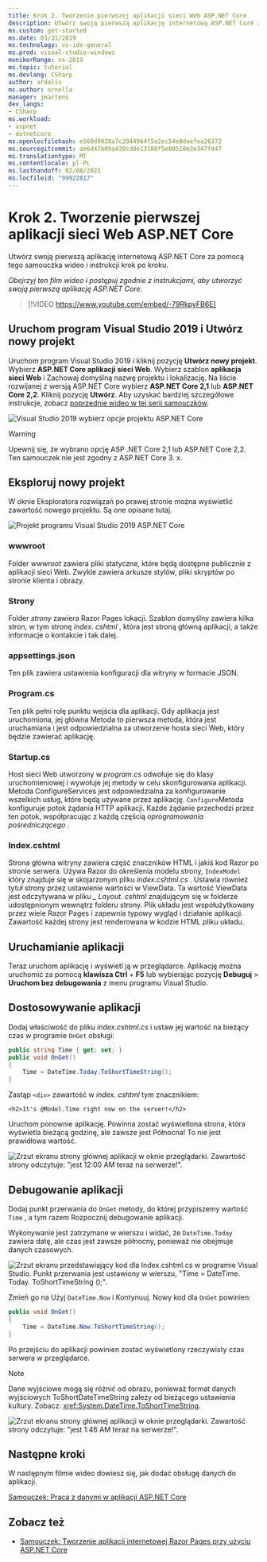 ```yaml
---
title: Krok 2. Tworzenie pierwszej aplikacji sieci Web ASP.NET Core
description: Utwórz swoją pierwszą aplikację internetową ASP.NET Core za pomocą tego samouczka wideo i instrukcji krok po kroku.
ms.custom: get-started
ms.date: 03/31/2019
ms.technology: vs-ide-general
ms.prod: visual-studio-windows
monikerRange: vs-2019
ms.topic: tutorial
ms.devlang: CSharp
author: ardalis
ms.author: ornella
manager: jmartens
dev_langs:
- CSharp
ms.workload:
- aspnet
- dotnetcore
ms.openlocfilehash: e560d9028a7c2044964f5a2ec54e8daefea26372
ms.sourcegitcommit: ae6d47b09a439cd0e13180f5e89510e3e347fd47
ms.translationtype: MT
ms.contentlocale: pl-PL
ms.lasthandoff: 02/08/2021
ms.locfileid: "99922817"
---
```

# <a name="step-2-create-your-first-aspnet-core-web-app"></a>Krok 2. Tworzenie pierwszej aplikacji sieci Web ASP.NET Core

Utwórz swoją pierwszą aplikację internetową ASP.NET Core za pomocą tego samouczka wideo i instrukcji krok po kroku.

_Obejrzyj ten film wideo i postępuj zgodnie z instrukcjami, aby utworzyć swoją pierwszą aplikację ASP.NET Core._

> [!VIDEO https://www.youtube.com/embed/-79RkpyFB6E]

## <a name="start-visual-studio-2019-and-create-a-new-project"></a>Uruchom program Visual Studio 2019 i Utwórz nowy projekt

Uruchom program Visual Studio 2019 i kliknij pozycję **Utwórz nowy projekt**. Wybierz **ASP.NET Core aplikacji sieci Web**. Wybierz szablon **aplikacja sieci Web** i Zachowaj domyślną nazwę projektu i lokalizację. Na liście rozwijanej z wersją ASP.NET Core wybierz **ASP.NET Core 2,1** lub **ASP.NET Core 2,2**. Kliknij pozycję **Utwórz**. Aby uzyskać bardziej szczegółowe instrukcje, zobacz [poprzednie wideo w tej serii samouczków](tutorial-aspnet-core-ef-step-01.md).

![Visual Studio 2019 wybierz opcje projektu ASP.NET Core](media/vs-2019/vs2019-choose-aspnetcore-project.png)

> [!WARNING]
> Upewnij się, że wybrano opcję ASP .NET Core 2,1 lub ASP.NET Core 2,2. Ten samouczek nie jest zgodny z ASP.NET Core 3. x.

## <a name="explore-the-new-project"></a>Eksploruj nowy projekt

W oknie Eksploratora rozwiązań po prawej stronie można wyświetlić zawartość nowego projektu. Są one opisane tutaj.

![Projekt programu Visual Studio 2019 ASP.NET Core](media/vs-2019/vs2019-solution-explorer.png)

### <a name="wwwroot"></a>wwwroot

Folder *wwwroot* zawiera pliki statyczne, które będą dostępne publicznie z aplikacji sieci Web. Zwykle zawiera arkusze stylów, pliki skryptów po stronie klienta i obrazy.

### <a name="pages"></a>Strony

Folder *strony* zawiera Razor Pages lokacji. Szablon domyślny zawiera kilka stron, w tym stronę *index. cshtml* , która jest stroną główną aplikacji, a także informacje o kontakcie i tak dalej.

### <a name="appsettingsjson"></a>appsettings.json

Ten plik zawiera ustawienia konfiguracji dla witryny w formacie JSON.

### <a name="programcs"></a>Program.cs

Ten plik pełni rolę punktu wejścia dla aplikacji. Gdy aplikacja jest uruchomiona, jej główna Metoda to pierwsza metoda, która jest uruchamiana i jest odpowiedzialna za utworzenie hosta sieci Web, który będzie zawierać aplikację.

### <a name="startupcs"></a>Startup.cs

Host sieci Web utworzony w *program.cs* odwołuje się do klasy uruchomieniowej i wywołuje jej metody w celu skonfigurowania aplikacji. Metoda ConfigureServices jest odpowiedzialna za konfigurowanie wszelkich usług, które będą używane przez aplikację. `Configure`Metoda konfiguruje potok żądania HTTP aplikacji. Każde żądanie przechodzi przez ten potok, współpracując z każdą częścią *oprogramowania pośredniczącego* .

### <a name="indexcshtml"></a>Index.cshtml

Strona główna witryny zawiera część znaczników HTML i jakiś kod Razor po stronie serwera. Używa Razor do określenia modelu strony, `IndexModel` który znajduje się w skojarzonym pliku *index.cshtml.cs* . Ustawia również tytuł strony przez ustawienie wartości w ViewData. Ta wartość ViewData jest odczytywana w pliku *\_ Layout. cshtml* znajdującym się w folderze udostępnionym wewnątrz folderu strony. Plik układu jest współużytkowany przez wiele Razor Pages i zapewnia typowy wygląd i działanie aplikacji. Zawartość każdej strony jest renderowana w kodzie HTML pliku układu.

## <a name="run-the-application"></a>Uruchamianie aplikacji

Teraz uruchom aplikację i wyświetl ją w przeglądarce. Aplikację można uruchomić za pomocą **klawisza Ctrl** + **F5** lub wybierając pozycję **Debuguj**  >  **Uruchom bez debugowania** z menu programu Visual Studio.

## <a name="customize-the-application"></a>Dostosowywanie aplikacji

Dodaj właściwość do pliku *index.cshtml.cs* i ustaw jej wartość na bieżący czas w programie `OnGet` obsługi:

```csharp
public string Time { get; set; }
public void OnGet()
{
    Time = DateTime.Today.ToShortTimeString();
}
```

Zastąp `<div>` zawartość w *index. cshtml* tym znacznikiem:

```cshtml
<h2>It's @Model.Time right now on the server!</h2>
```

Uruchom ponownie aplikację. Powinna zostać wyświetlona strona, która wyświetla bieżącą godzinę, ale zawsze jest Północna! To nie jest prawidłowa wartość.

![Zrzut ekranu strony głównej aplikacji w oknie przeglądarki. Zawartość strony odczytuje: "jest 12:00 AM teraz na serwerze!".](media/vs-2019/vs2019-app-in-browser.png)

## <a name="debug-the-application"></a>Debugowanie aplikacji

Dodaj punkt przerwania do `OnGet` metody, do której przypiszemy wartość `Time` , a tym razem Rozpocznij debugowanie aplikacji.

Wykonywanie jest zatrzymane w wierszu i widać, że `DateTime.Today` zawiera datę, ale czas jest zawsze północny, ponieważ nie obejmuje danych czasowych.

![Zrzut ekranu przedstawiający kod dla Index.cshtml.cs w programie Visual Studio. Punkt przerwania jest ustawiony w wierszu, "Time = DateTime. Today. ToShortTimeString ();".](media/vs-2019/vs2019-breakpoint.png)

Zmień go na Użyj `DateTime.Now` i Kontynuuj. Nowy kod dla `OnGet` powinien:

```csharp
public void OnGet()
{
    Time = DateTime.Now.ToShortTimeString();
}
```

Po przejściu do aplikacji powinien zostać wyświetlony rzeczywisty czas serwera w przeglądarce.

> [!NOTE]
> Dane wyjściowe mogą się różnić od obrazu, ponieważ format danych wyjściowych ToShortDateTimeString zależy od bieżącego ustawienia kultury. Zobacz: <xref:System.DateTime.ToShortTimeString>.

![Zrzut ekranu strony głównej aplikacji w oknie przeglądarki. Zawartość strony odczytuje: "jest 1:46 AM teraz na serwerze!".](media/vs-2019/vs2019-app-fixed-in-browser.png)

## <a name="next-steps"></a>Następne kroki

W następnym filmie wideo dowiesz się, jak dodać obsługę danych do aplikacji.

[Samouczek: Praca z danymi w aplikacji ASP.NET Core](tutorial-aspnet-core-ef-step-03.md)

## <a name="see-also"></a>Zobacz też

- [Samouczek: Tworzenie aplikacji internetowej Razor Pages przy użyciu ASP.NET Core](/aspnet/core/tutorials/razor-pages/?view=aspnetcore-2.1&preserve-view=true)
